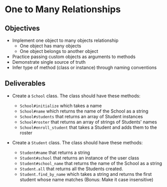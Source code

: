 # One to Many Relationships

## Objectives

* Implement one object to many objects relationship
  * One object has many objects
  * One object belongs to another object
* Practice passing custom objects as arguments to methods
* Demonstrate single source of truth
* Infer type of method (class or instance) through naming conventions

## Deliverables

* Create a `School` class. The class should have these methods:
  * `School#initialize` which takes a name
  * `School#name` which returns the name of the School as a string
  * `School#students` that returns an array of Student instances
  * `School#roster` that returns an array of strings of Students' names
  * `School#enroll_student` that takes a Student and adds them to the roster

* Create a `Student` class. The class should have these methods:
  * `Student#name` that returns a string
  * `Student#school` that returns an instance of the user class
  * `Student#school_name` that returns the name of the School as a string
  * `Student.all` that returns all the Students created.
  * `Student.find_by_name` which takes a string and returns the first student whose name matches (Bonus:  Make it case insensitive)
